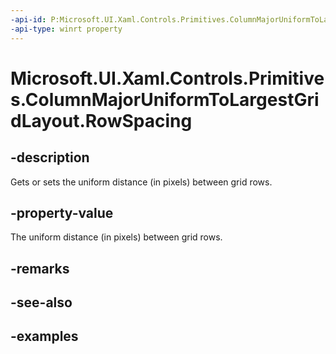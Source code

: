 ```yaml
---
-api-id: P:Microsoft.UI.Xaml.Controls.Primitives.ColumnMajorUniformToLargestGridLayout.RowSpacing
-api-type: winrt property
---
```


# Microsoft.UI.Xaml.Controls.Primitives.ColumnMajorUniformToLargestGridLayout.RowSpacing

<!--
public double RowSpacing { get; set; }
-->

## -description

Gets or sets the uniform distance (in pixels) between grid rows.

## -property-value

The uniform distance (in pixels) between grid rows.

## -remarks

## -see-also

## -examples
